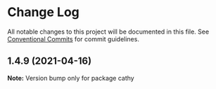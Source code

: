 # Change Log

All notable changes to this project will be documented in this file.
See [Conventional Commits](https://conventionalcommits.org) for commit guidelines.

## 1.4.9 (2021-04-16)

**Note:** Version bump only for package cathy
